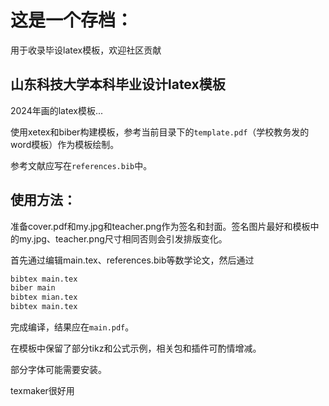 # 这是一个存档：
用于收录毕设latex模板，欢迎社区贡献
## 山东科技大学本科毕业设计latex模板

2024年画的latex模板...

使用xetex和biber构建模板，参考当前目录下的`template.pdf`（学校教务发的word模板）作为模板绘制。

参考文献应写在`references.bib`中。

## 使用方法：

准备cover.pdf和my.jpg和teacher.png作为签名和封面。签名图片最好和模板中的my.jpg、teacher.png尺寸相同否则会引发排版变化。

首先通过编辑main.tex、references.bib等数学论文，然后通过

```bash
bibtex main.tex
biber main
bibtex mian.tex
bibtex main.tex
```

完成编译，结果应在`main.pdf`。

在模板中保留了部分tikz和公式示例，相关包和插件可酌情增减。

部分字体可能需要安装。

texmaker很好用
